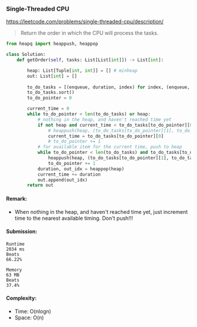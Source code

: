 ### Single-Threaded CPU
https://leetcode.com/problems/single-threaded-cpu/description/
>Return the order in which the CPU will process the tasks.
```python
from heapq import heappush, heappop

class Solution:
    def getOrder(self, tasks: List[List[int]]) -> List[int]:

        heap: List[Tuple[int, int]] = [] # minheap
        out: List[int] = []
        
        to_do_tasks = [(enqueue, duration, index) for index, (enqueue, duration) in enumerate(tasks)]
        to_do_tasks.sort()
        to_do_pointer = 0

        current_time = 0
        while to_do_pointer < len(to_do_tasks) or heap:
            # nothing in the heap, and haven't reached time yet
            if not heap and current_time < to_do_tasks[to_do_pointer][0]:
                # heappush(heap, (to_do_tasks[to_do_pointer][1], to_do_tasks[to_do_pointer][2]))
                current_time = to_do_tasks[to_do_pointer][0]
                # to_do_pointer += 1
            # for available item for the current time, push to heap
            while to_do_pointer < len(to_do_tasks) and to_do_tasks[to_do_pointer][0] <= current_time:
                heappush(heap, (to_do_tasks[to_do_pointer][1], to_do_tasks[to_do_pointer][2]))
                to_do_pointer += 1
            duration, out_idx = heappop(heap)
            current_time += duration
            out.append(out_idx)
        return out
```
#### Remark:
- When nothing in the heap, and haven't reached time yet, just increment time to the nearest available timing. Don't push!!!
#### Submission:
```
Runtime
2034 ms
Beats
66.22%

Memory
63 MB
Beats
37.4%
```
#### Complexity:
- Time: O(nlogn)
- Space: O(n)
